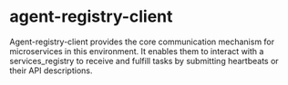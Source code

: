 # agent-registry-client
Agent-registry-client provides the core communication mechanism for microservices in this environment. It enables them to interact with a services_registry to receive and fulfill tasks by submitting heartbeats or their API descriptions.

